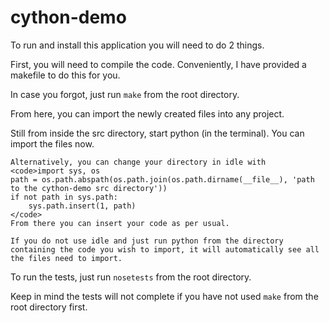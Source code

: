 cython-demo
=============
To run and install this application you will need to do 2 things. 






First, you will need to compile the code. Conveniently, I have provided a makefile to do this for you. 

In case you forgot, just run <code>make</code> from the root directory.

From here, you can import the newly created files into any project.

Still from inside the src directory, start python (in the terminal). You can import the files now.
	
	
	Alternatively, you can change your directory in idle with  
	<code>import sys, os  
	path = os.path.abspath(os.path.join(os.path.dirname(__file__), 'path to the cython-demo src directory'))  
	if not path in sys.path:  
	    sys.path.insert(1, path)  
	</code>  
	From there you can insert your code as per usual.
	
	If you do not use idle and just run python from the directory containing the code you wish to import, it will automatically see all the files need to import. 
	
To run the tests, just run <code>nosetests</code> from the root directory.

Keep in mind the tests will not complete if you have not used <code>make</code> from the root directory first.
